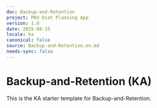 ```yaml
---
doc: Backup-and-Retention
project: PKU Diet Planning App
version: 1.0
date: 2025-08-15
locale: ka
canonical: false
source: Backup-and-Retention.en.md
needs-sync: false
---
```


# Backup-and-Retention (KA)

This is the KA starter template for Backup-and-Retention.
